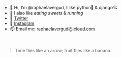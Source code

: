 - 👋  Hi, I’m @raphaelavergud, I like python🐍 & django💘
- 👀  I also like *eating sweets* & *running*
- 🐥  [Twitter](https://twitter.com/raphaelavergud/)
- 📸  [Instagram](https://www.instagram.com/raphaelavergud/)
- 📫  Email me: raphaelavergud@icloud.com
<br><br><br>
> Time flies like an arrow; fruit flies like a banana.
